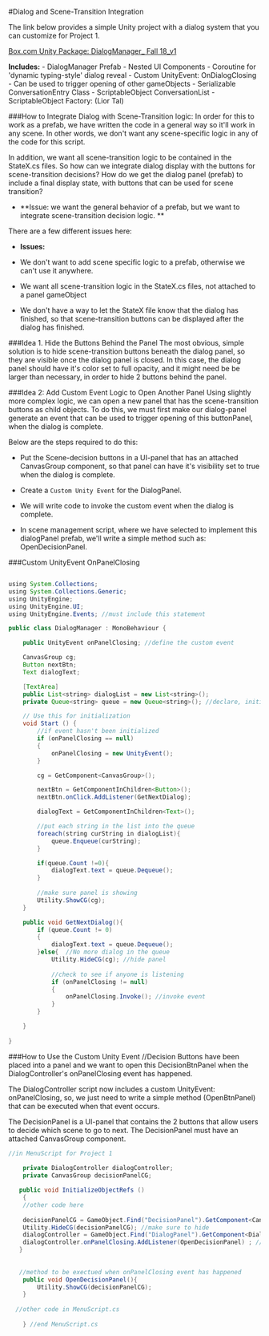 #Dialog and Scene-Transition Integration

The link below provides a simple Unity project with a dialog system that you can customize for Project 1. 

[Box.com Unity Package: DialogManager_ Fall 18_v1](https://utdallas.box.com/s/7c2e1nhk99r5kttb9e0ee2kagcpoxmq1)

**Includes:** 
    - DialogManager Prefab - Nested UI Components
    - Coroutine for 'dynamic typing-style' dialog reveal
    - Custom UnityEvent: OnDialogClosing - Can be used to trigger opening of other gameObjects
    - Serializable ConversationEntry Class
    - ScriptableObject ConversationList
    - ScriptableObject Factory: (Lior Tal)
    

###How to Integrate Dialog with Scene-Transition logic:
In order for this to work as a prefab, we have written the code in a general way so it'll work in any scene. In other words,  we don't want any scene-specific logic in any of the code for this script. 

In addition, we want all scene-transition logic to be contained in the StateX.cs files. So how can we integrate dialog display with the buttons for scene-transition decisions? How do we get the dialog panel (prefab) to include a final display state, with buttons that can be used for scene transition?

- **Issue: we want the general behavior of a prefab, but we want to integrate scene-transition decision logic. ** 

There are a few different issues here:
 
  - **Issues:**

   - We don't want to add scene specific logic to a prefab, otherwise we can't use it anywhere. 
   - We want all scene-transition logic in the StateX.cs files, not attached to a panel gameObject
   - We don't have a way to let the StateX file know that the dialog has finished, so that scene-transition buttons can be displayed after the dialog has finished.
   
###Idea 1. Hide the Buttons Behind the Panel
  The most obvious, simple solution is to hide scene-transition buttons beneath the dialog panel, so they are visible once the dialog panel is closed. In this case, the dialog panel should have it's color set to full opacity, and it might need be be larger than necessary, in order to hide 2 buttons behind the panel.    

###Idea 2: Add Custom Event Logic to Open Another Panel
Using slightly more complex logic, we can open a new panel that has the scene-transition buttons as child objects. To do this, we must first make our dialog-panel generate an event that can be used to trigger opening of this buttonPanel, when the dialog is complete. 

  Below are the steps required to do this:  

 - Put the Scene-decision buttons in a UI-panel that has an attached CanvasGroup component, so that panel can have it's visibility set to true when the dialog is complete.

- Create a `Custom Unity Event` for the DialogPanel.
 
- We will write code to invoke the custom event when the dialog is complete.  

- In scene management script, where we have selected to implement this dialogPanel prefab, we'll write a simple method such as:  OpenDecisionPanel.

###Custom UnityEvent OnPanelClosing

```java

using System.Collections;
using System.Collections.Generic;
using UnityEngine;
using UnityEngine.UI;
using UnityEngine.Events; //must include this statement

public class DialogManager : MonoBehaviour {

    public UnityEvent onPanelClosing; //define the custom event

    CanvasGroup cg;
    Button nextBtn;
    Text dialogText;

    [TextArea]
    public List<string> dialogList = new List<string>();
    private Queue<string> queue = new Queue<string>(); //declare, initialize

	// Use this for initialization
	void Start () {
        //if event hasn't been initialized
        if (onPanelClosing == null)
        {
            onPanelClosing = new UnityEvent();
        }

        cg = GetComponent<CanvasGroup>();

        nextBtn = GetComponentInChildren<Button>();
        nextBtn.onClick.AddListener(GetNextDialog);

        dialogText = GetComponentInChildren<Text>();

        //put each string in the list into the queue
        foreach(string curString in dialogList){
            queue.Enqueue(curString);
        }

        if(queue.Count !=0){
            dialogText.text = queue.Dequeue();
        }
    
        //make sure panel is showing
        Utility.ShowCG(cg);
	}

    public void GetNextDialog(){
        if (queue.Count != 0)
        {
            dialogText.text = queue.Dequeue();
        }else{  //No more dialog in the queue
            Utility.HideCG(cg); //hide panel
    
            //check to see if anyone is listening
            if (onPanelClosing != null)
            {
                onPanelClosing.Invoke(); //invoke event        
            }
        }

    }
	
}

```
###How to Use the Custom Unity Event
//Decision Buttons have been placed into a panel and we want to open this DecisionBtnPanel when the DialogController's onPanelClosing event has happened.

The DialogController script now includes a custom UnityEvent: onPanelClosing,  so, we just need to write a simple method (OpenBtnPanel) that can be executed when that event occurs.  

The DecisionPanel is a UI-panel that contains the 2 buttons that allow users to decide which scene to go to next.  The DecisionPanel must have an attached CanvasGroup component.


```java
//in MenuScript for Project 1
  
    private DialogController dialogController;
    private CanvasGroup decisionPanelCG;

   public void InitializeObjectRefs ()
	{
    //other code here
    
    decisionPanelCG = GameObject.Find("DecisionPanel").GetComponent<CanvasGroup>();
    Utility.HideCG(decisionPanelCG); //make sure to hide 
    dialogController = GameObject.Find("DialogPanel").GetComponent<DialogController>();  //find the DialogPanel 
    dialogController.onPanelClosing.AddListener(OpenDecisionPanel) ; //specify the method to be executed when the event happens
   }
   
   
   //method to be exectued when onPanelClosing event has happened
    public void OpenDecisionPanel(){
        Utility.ShowCG(decisionPanelCG); 
    }
    
  //other code in MenuScript.cs 
    
    } //end MenuScript.cs	
```

      
            
   
   
